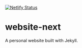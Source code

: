 [![Netlify Status](https://api.netlify.com/api/v1/badges/6099cd72-e92f-43e7-bec5-420a2a3d29f8/deploy-status)](https://app.netlify.com/sites/stupefied-saha-fd7470/deploys)

# website-next
A personal website built with Jekyll.
